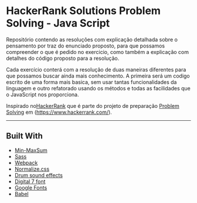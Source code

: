 # HackerRank Solutions Problem Solving - Java Script

Repositório contendo as resoluções com explicação detalhada sobre o pensamento por traz do enunciado proposto, para que possamos compreender o que é pedido no exercicio, como também a explicação com detalhes do código proposto para a resolução.

Cada exercício conterá com a resolução de duas maneiras diferentes para que possamos buscar ainda mais conhecimento. A primeira será um codigo escrito de uma forma 
mais basica, sem usar tantas funcionalidades da linguagem e outro refatorado usando os métodos e todas as facilidades que o JavaScript nos proporciona.

Inspirado no[HackerRank](https://www.hackerrank.com/challenges/mini-max-sum/problem?isFullScreen=true) que é parte do projeto de preparação [Problem Solving](https://www.hackerrank.com/domains/algorithms?filters%5Bstatus%5D%5B%5D=unsolved&badge_type=problem-solving) em (https://www.hackerrank.com/).

---

## Built With
* [Min-MaxSum](https://github.com/Artguiar/HackerRank---Practice-Problems-Java-Script/tree/main/Mini-MaxSum)
* [Sass](http://sass-lang.com)
* [Webpack](https://webpack.js.org)
* [Normalize.css](https://necolas.github.io/normalize.css)
* [Drum sound effects](https://github.com/wesbos/JavaScript30)
* [Digital 7 font](https://www.dafont.com/digital-7.font)
* [Google Fonts](https://fonts.google.com)
* [Babel](https://babeljs.io)

